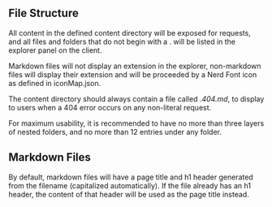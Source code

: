 ## File Structure

All content in the defined content directory will be exposed for requests, and all files and folders that do not begin with a . will be listed in the explorer panel on the client. 

Markdown files will not display an extension in the explorer, non-markdown files will display their extension and will be proceeded by a Nerd Font icon as defined in iconMap.json.

The content directory should always contain a file called *.404.md*, to display to users when a 404 error occurs on any non-literal request. 

For maximum usability, it is recommended to have no more than three layers of nested folders, and no more than 12 entries under any folder. 
## Markdown Files

By default, markdown files will have a page title and h1 header generated from the filename (capitalized automatically). If the file already has an h1 header, the content of that header will be used as the page title instead. 
